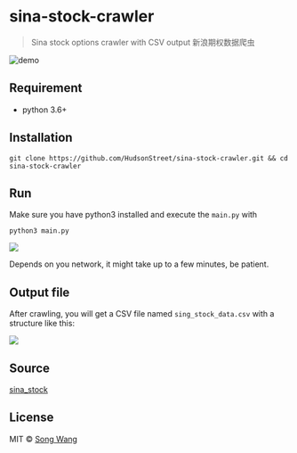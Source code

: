 # sina-stock-crawler
> Sina stock options crawler with CSV output 新浪期权数据爬虫

![demo](https://user-images.githubusercontent.com/19645990/30264586-26db6dfa-96a7-11e7-9fa3-10202f26a90f.png)

## Requirement
* python 3.6+

## Installation
```
git clone https://github.com/HudsonStreet/sina-stock-crawler.git && cd sina-stock-crawler 
```

## Run
Make sure you have python3 installed and execute the `main.py` with
```
python3 main.py
```
![](https://user-images.githubusercontent.com/19645990/30264451-b5f1b04a-96a6-11e7-9400-4f139714e016.png)

Depends on you network, it might take up to a few minutes, be patient.

## Output file
After crawling, you will get a CSV file named `sing_stock_data.csv` with a structure like this:

![](https://user-images.githubusercontent.com/19645990/30264542-fdd77944-96a6-11e7-84cb-dc863e8ab2b1.png)

## Source
[sina_stock](http://stock.finance.sina.com.cn/option/quotes.html)

## License
MIT © [Song Wang](https://songwang.io)
